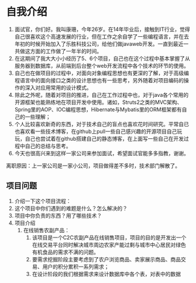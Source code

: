# 自我介绍 #


1. 面试官，你们好。我叫康珊，今年26岁。在14年毕业后，接触到IT行业，觉得自己很喜欢这个高速发展的行业，但在工作之余自学了一些编程语言，并在去年初的时候开始加入了乐胜科技公司，给他们做javaweb开发。一直到最近一共做这方面的工作做了一年半的时间。
2. 在这期间了我大大小小经历了5、6个项目，自己也在这个过程中基本掌握了从服务器到数据库，从前端到后台整个web开发流程中各个技术的环节的使用。
3. 自己也在做项目的过程中，对面向对象编程思想也有更深的了解，对于高级编程语言中的面向接口之类的设计思想也有一些思考，另外随着对项目编码的操作的深入对应用常用的设计模式。
4. 除此之外呢，随着对项目的推进，自己在工作过程中也，对于java各个常用的开源框架也能熟练地在项目开发中使用。诸如，Struts2之类的MVC架构、Spring里的AOP、IOC编程思想，Hibernate与Mybatis里的ORM框架都有自己的一些理解；
5. 个人比较喜欢新奇的东西，对于技术自己的盲点也喜欢花时间研究。平常自已也喜欢看一些技术博客，在github上pull一些自己感兴趣的开源项目自己玩玩，自己也尝试着在github搭建自己的静态博客，在上面写一些自己在开发过程中自己的总结与思考。
6. 今天也很高兴来到这样一家公司来参加面试，希望面试官能多多指教，谢谢。

离职原因：上一家公司是一家小公司，项目做得差不多时，技术部门解散了。

## 项目问题 ##
1. 介绍一下这个项目流程：
2. 这个项目中你们遇到的难题是什么？怎么解决的？
3. 项目中你负责的东西？用了哪些技术？
4. 项目介绍
	1. 在线销售农副产品：
		1. 该项目是一个C2C农副产品在线销售项目，项目的目的是开发出一个在线交易平台同时解决城市周边农家产能过剩与城市中心居民对绿色有机食品的需求不满的问题。
		2. 要需求挖掘阶段主要考虑到了农户浏览商品、卖家展示商品、商品交易、用户的积分累积一系列需求；
		3. 在设计阶段的我们根据需求来设计数据库中各个表，对表中的数据